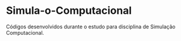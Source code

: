 # Simula-o-Computacional
Códigos desenvolvidos durante o estudo para disciplina de Simulação Computacional.
